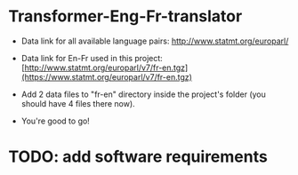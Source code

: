 # Transformer-Eng-Fr-translator
* Data link for all available language pairs: http://www.statmt.org/europarl/ 
* Data link for En-Fr used in this project: [http://www.statmt.org/europarl/v7/fr-en.tgz](https://www.statmt.org/europarl/v7/fr-en.tgz)

* Add 2 data files to "fr-en" directory inside the project's folder (you should have 4 files there now).
* You're good to go!

# TODO: add software requirements 
